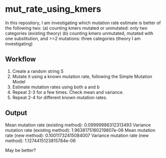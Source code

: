 # mut_rate_using_kmers
In this repository, I am investigating which mutation rate estimate is better of the following two:
(a) counting kmers mutated or unmutated: only two categories (existing theory)
(b) counting kmers unmutated, mutated with one substitution, and >=2 mutations: three categories (theory I am investigating)

## Workflow
1. Create a random string S
2. Mutate it using a known mutation rate, following the Simple Mutation Model
3. Estimate mutation rates using both a and b
4. Repeat 2-3 for a few times. Check mean and variance.
5. Repeat 2-4 for different known mutation rates.

## Output
Mean mutation rate (existing method):  0.09999986312313493
Variance mutation rate (existing method):  1.9638175160219807e-06
Mean mutation rate (new method):  0.10011732415084007
Variance mutation rate (new method):  1.1274415123815784e-06

May be better?